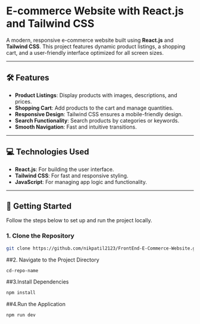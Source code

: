 # E-commerce Website with React.js and Tailwind CSS

A modern, responsive e-commerce website built using **React.js** and **Tailwind CSS**. This project features dynamic product listings, a shopping cart, and a user-friendly interface optimized for all screen sizes.

---

## 🛠 Features

- **Product Listings**: Display products with images, descriptions, and prices.
- **Shopping Cart**: Add products to the cart and manage quantities.
- **Responsive Design**: Tailwind CSS ensures a mobile-friendly design.
- **Search Functionality**: Search products by categories or keywords.
- **Smooth Navigation**: Fast and intuitive transitions.

---

## 💻 Technologies Used

- **React.js**: For building the user interface.
- **Tailwind CSS**: For fast and responsive styling.
- **JavaScript**: For managing app logic and functionality.

---

## 🚀 Getting     Started

Follow the steps below to set up and run the project locally.

### 1. Clone the Repository
```bash
git clone https://github.com/nikpatil2123/FrontEnd-E-Commerce-Website.git
```
##2. Navigate to the Project Directory
```bash
cd-repo-name
```
##3.Install Dependencies
```bash
npm install
```
##4.Run the Application
```bash
npm run dev

